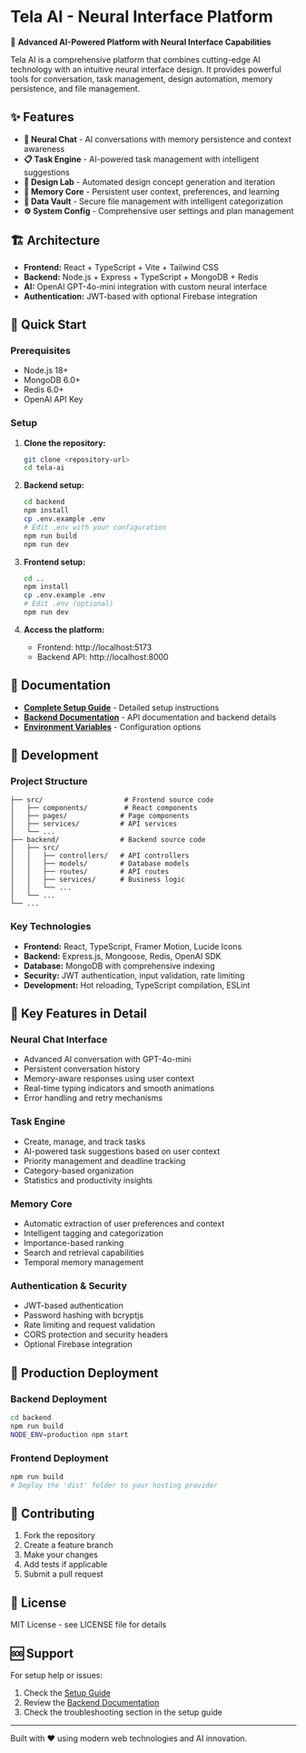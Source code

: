 # Tela AI - Neural Interface Platform

🧠 **Advanced AI-Powered Platform with Neural Interface Capabilities**

Tela AI is a comprehensive platform that combines cutting-edge AI technology with an intuitive neural interface design. It provides powerful tools for conversation, task management, design automation, memory persistence, and file management.

## ✨ Features

- **🧠 Neural Chat** - AI conversations with memory persistence and context awareness
- **📋 Task Engine** - AI-powered task management with intelligent suggestions
- **🎨 Design Lab** - Automated design concept generation and iteration
- **🧮 Memory Core** - Persistent user context, preferences, and learning
- **📁 Data Vault** - Secure file management with intelligent categorization
- **⚙️ System Config** - Comprehensive user settings and plan management

## 🏗️ Architecture

- **Frontend:** React + TypeScript + Vite + Tailwind CSS
- **Backend:** Node.js + Express + TypeScript + MongoDB + Redis
- **AI:** OpenAI GPT-4o-mini integration with custom neural interface
- **Authentication:** JWT-based with optional Firebase integration

## 🚀 Quick Start

### Prerequisites
- Node.js 18+
- MongoDB 6.0+
- Redis 6.0+
- OpenAI API Key

### Setup

1. **Clone the repository:**
   ```bash
   git clone <repository-url>
   cd tela-ai
   ```

2. **Backend setup:**
   ```bash
   cd backend
   npm install
   cp .env.example .env
   # Edit .env with your configuration
   npm run build
   npm run dev
   ```

3. **Frontend setup:**
   ```bash
   cd ..
   npm install
   cp .env.example .env
   # Edit .env (optional)
   npm run dev
   ```

4. **Access the platform:**
   - Frontend: http://localhost:5173
   - Backend API: http://localhost:8000

## 📖 Documentation

- **[Complete Setup Guide](SETUP_GUIDE.md)** - Detailed setup instructions
- **[Backend Documentation](backend/README.md)** - API documentation and backend details
- **[Environment Variables](.env.example)** - Configuration options

## 🔧 Development

### Project Structure
```
├── src/                    # Frontend source code
│   ├── components/         # React components
│   ├── pages/             # Page components
│   ├── services/          # API services
│   └── ...
├── backend/               # Backend source code
│   ├── src/
│   │   ├── controllers/   # API controllers
│   │   ├── models/        # Database models
│   │   ├── routes/        # API routes
│   │   ├── services/      # Business logic
│   │   └── ...
│   └── ...
└── ...
```

### Key Technologies
- **Frontend:** React, TypeScript, Framer Motion, Lucide Icons
- **Backend:** Express.js, Mongoose, Redis, OpenAI SDK
- **Database:** MongoDB with comprehensive indexing
- **Security:** JWT authentication, input validation, rate limiting
- **Development:** Hot reloading, TypeScript compilation, ESLint

## 🌟 Key Features in Detail

### Neural Chat Interface
- Advanced AI conversation with GPT-4o-mini
- Persistent conversation history
- Memory-aware responses using user context
- Real-time typing indicators and smooth animations
- Error handling and retry mechanisms

### Task Engine
- Create, manage, and track tasks
- AI-powered task suggestions based on user context
- Priority management and deadline tracking
- Category-based organization
- Statistics and productivity insights

### Memory Core
- Automatic extraction of user preferences and context
- Intelligent tagging and categorization
- Importance-based ranking
- Search and retrieval capabilities
- Temporal memory management

### Authentication & Security
- JWT-based authentication
- Password hashing with bcryptjs
- Rate limiting and request validation
- CORS protection and security headers
- Optional Firebase integration

## 🚀 Production Deployment

### Backend Deployment
```bash
cd backend
npm run build
NODE_ENV=production npm start
```

### Frontend Deployment
```bash
npm run build
# Deploy the 'dist' folder to your hosting provider
```

## 🤝 Contributing

1. Fork the repository
2. Create a feature branch
3. Make your changes
4. Add tests if applicable
5. Submit a pull request

## 📄 License

MIT License - see LICENSE file for details

## 🆘 Support

For setup help or issues:
1. Check the [Setup Guide](SETUP_GUIDE.md)
2. Review the [Backend Documentation](backend/README.md)
3. Check the troubleshooting section in the setup guide

---

Built with ❤️ using modern web technologies and AI innovation.